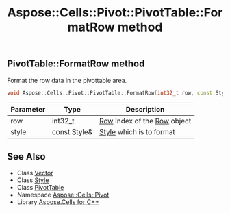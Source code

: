 ﻿---
title: Aspose::Cells::Pivot::PivotTable::FormatRow method
linktitle: FormatRow
second_title: Aspose.Cells for C++ API Reference
description: 'Aspose::Cells::Pivot::PivotTable::FormatRow method. Format the row data in the pivottable area in C++.'
type: docs
weight: 15000
url: /cpp/aspose.cells.pivot/pivottable/formatrow/
---
## PivotTable::FormatRow method


Format the row data in the pivottable area.

```cpp
void Aspose::Cells::Pivot::PivotTable::FormatRow(int32_t row, const Style &style)
```


| Parameter | Type | Description |
| --- | --- | --- |
| row | int32_t | [Row](../../../aspose.cells/row/) Index of the [Row](../../../aspose.cells/row/) object |
| style | const Style\& | [Style](../../../aspose.cells/style/) which is to format |

## See Also

* Class [Vector](../../../aspose.cells/vector/)
* Class [Style](../../../aspose.cells/style/)
* Class [PivotTable](../)
* Namespace [Aspose::Cells::Pivot](../../)
* Library [Aspose.Cells for C++](../../../)
